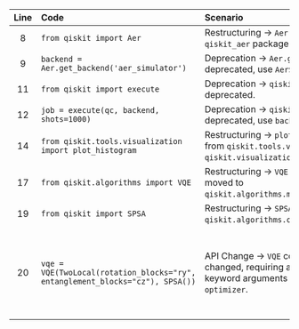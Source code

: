 | Line | Code | Scenario | Reference | Artifact | Refactoring |
| :--: | :--- | :------- | :-------: | :------- | :---------- |
| 8 | `from qiskit import Aer` | Restructuring -> `Aer` is now part of the `qiskit_aer` package | internal | Aer | `from qiskit_aer import AerSimulator` |
| 9 | `backend = Aer.get_backend('aer_simulator')` | Deprecation -> `Aer.get_backend` is deprecated, use `AerSimulator()` directly. | internal | Aer.get_backend | `backend = AerSimulator()` |
| 11 | `from qiskit import execute` | Deprecation -> `qiskit.execute` function is deprecated. | internal | execute | |
| 12 | `job = execute(qc, backend, shots=1000)` | Deprecation -> `qiskit.execute` is deprecated, use `backend.run()`. | internal | execute | `job = backend.run(qc, shots=1000)` |
| 14 | `from qiskit.tools.visualization import plot_histogram` | Restructuring -> `plot_histogram` moved from `qiskit.tools.visualization` to `qiskit.visualization`. | internal | plot_histogram | `from qiskit.visualization import plot_histogram` |
| 17 | `from qiskit.algorithms import VQE` | Restructuring -> `VQE` algorithm class moved to `qiskit.algorithms.minimum_eigensolvers`. | internal | VQE | `from qiskit.algorithms.minimum_eigensolvers import VQE` |
| 19 | `from qiskit import SPSA` | Restructuring -> `SPSA` optimizer moved to `qiskit.algorithms.optimizers`. | internal | SPSA | `from qiskit.algorithms.optimizers import SPSA` |
| 20 | `vqe = VQE(TwoLocal(rotation_blocks="ry", entanglement_blocks="cz"), SPSA())` | API Change -> `VQE` constructor signature changed, requiring an `estimator` and keyword arguments for `ansatz` and `optimizer`. | internal | VQE constructor | `from qiskit.primitives import Estimator` <br> `estimator = Estimator()` <br> `ansatz = TwoLocal(rotation_blocks="ry", entanglement_blocks="cz")` <br> `optimizer = SPSA()` <br> `vqe = VQE(ansatz=ansatz, optimizer=optimizer, estimator=estimator)` |